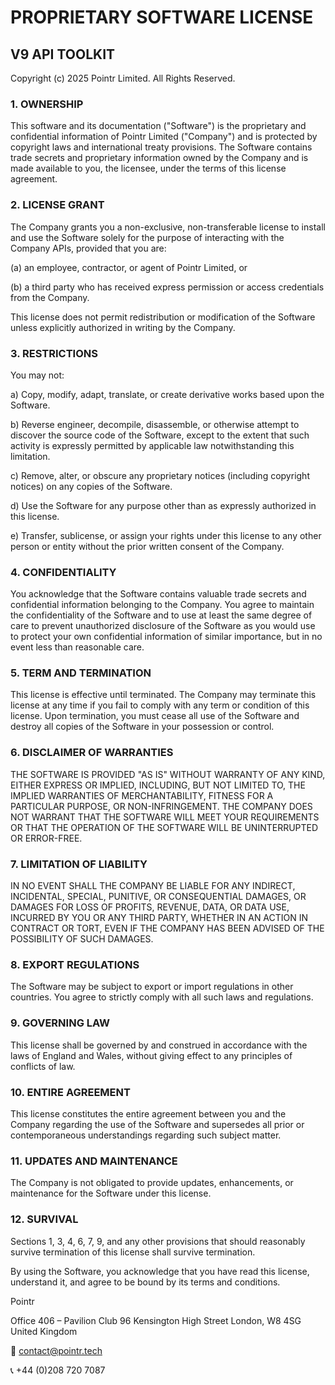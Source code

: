 # PROPRIETARY SOFTWARE LICENSE

## V9 API TOOLKIT

Copyright (c) 2025 Pointr Limited. All Rights Reserved.

### 1. OWNERSHIP

This software and its documentation ("Software") is the proprietary and confidential
information of Pointr Limited ("Company") and is protected by copyright laws and international
treaty provisions. The Software contains trade secrets and proprietary information
owned by the Company and is made available to you, the licensee, under the terms
of this license agreement.

### 2. LICENSE GRANT

The Company grants you a non-exclusive, non-transferable license to install and use the Software solely for the purpose of interacting with the Company APIs, provided that you are:

(a) an employee, contractor, or agent of Pointr Limited, or

(b) a third party who has received express permission or access credentials from the Company.

This license does not permit redistribution or modification of the Software unless explicitly authorized in writing by the Company.

### 3. RESTRICTIONS

You may not:

a) Copy, modify, adapt, translate, or create derivative works based upon the Software.

b) Reverse engineer, decompile, disassemble, or otherwise attempt to discover the source code of the Software, except to the extent that such activity is expressly permitted by applicable law notwithstanding this limitation.

c) Remove, alter, or obscure any proprietary notices (including copyright notices) on any copies of the Software.

d) Use the Software for any purpose other than as expressly authorized in this license.

e) Transfer, sublicense, or assign your rights under this license to any other person or entity without the prior written consent of the Company.

### 4. CONFIDENTIALITY

You acknowledge that the Software contains valuable trade secrets and confidential
information belonging to the Company. You agree to maintain the confidentiality of
the Software and to use at least the same degree of care to prevent unauthorized
disclosure of the Software as you would use to protect your own confidential information
of similar importance, but in no event less than reasonable care.

### 5. TERM AND TERMINATION

This license is effective until terminated. The Company may terminate this license
at any time if you fail to comply with any term or condition of this license. Upon
termination, you must cease all use of the Software and destroy all copies of the
Software in your possession or control.

### 6. DISCLAIMER OF WARRANTIES

THE SOFTWARE IS PROVIDED "AS IS" WITHOUT WARRANTY OF ANY KIND, EITHER EXPRESS OR
IMPLIED, INCLUDING, BUT NOT LIMITED TO, THE IMPLIED WARRANTIES OF MERCHANTABILITY,
FITNESS FOR A PARTICULAR PURPOSE, OR NON-INFRINGEMENT. THE COMPANY DOES NOT WARRANT
THAT THE SOFTWARE WILL MEET YOUR REQUIREMENTS OR THAT THE OPERATION OF THE SOFTWARE
WILL BE UNINTERRUPTED OR ERROR-FREE.

### 7. LIMITATION OF LIABILITY

IN NO EVENT SHALL THE COMPANY BE LIABLE FOR ANY INDIRECT, INCIDENTAL, SPECIAL,
PUNITIVE, OR CONSEQUENTIAL DAMAGES, OR DAMAGES FOR LOSS OF PROFITS, REVENUE, DATA,
OR DATA USE, INCURRED BY YOU OR ANY THIRD PARTY, WHETHER IN AN ACTION IN CONTRACT
OR TORT, EVEN IF THE COMPANY HAS BEEN ADVISED OF THE POSSIBILITY OF SUCH DAMAGES.

### 8. EXPORT REGULATIONS

The Software may be subject to export or import regulations in other countries.
You agree to strictly comply with all such laws and regulations.

### 9. GOVERNING LAW

This license shall be governed by and construed in accordance with the laws of
England and Wales, without giving effect to any principles of conflicts of law.

### 10. ENTIRE AGREEMENT

This license constitutes the entire agreement between you and the Company regarding
the use of the Software and supersedes all prior or contemporaneous understandings
regarding such subject matter.

### 11. UPDATES AND MAINTENANCE

The Company is not obligated to provide updates, enhancements, or maintenance for
the Software under this license.

### 12. SURVIVAL

Sections 1, 3, 4, 6, 7, 9, and any other provisions that should reasonably survive
termination of this license shall survive termination.

By using the Software, you acknowledge that you have read this license, understand it,
and agree to be bound by its terms and conditions.

Pointr

Office 406 – Pavilion Club 96 Kensington High Street London, W8 4SG United Kingdom

📧 contact@pointr.tech

📞 +44 (0)208 720 7087
